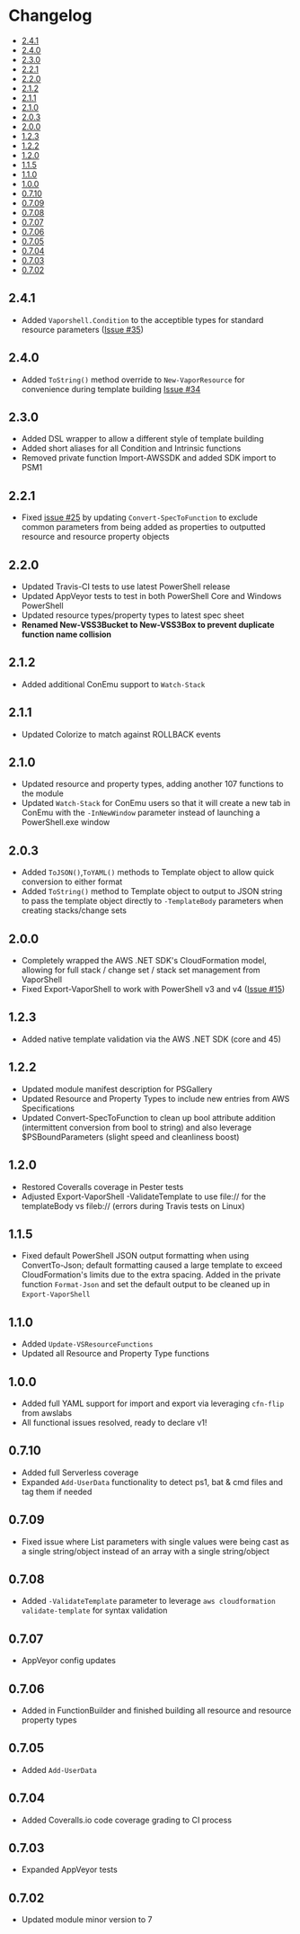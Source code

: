 # Changelog <!-- omit in toc -->

<!-- TOC -->

- [2.4.1](#241)
- [2.4.0](#240)
- [2.3.0](#230)
- [2.2.1](#221)
- [2.2.0](#220)
- [2.1.2](#212)
- [2.1.1](#211)
- [2.1.0](#210)
- [2.0.3](#203)
- [2.0.0](#200)
- [1.2.3](#123)
- [1.2.2](#122)
- [1.2.0](#120)
- [1.1.5](#115)
- [1.1.0](#110)
- [1.0.0](#100)
- [0.7.10](#0710)
- [0.7.09](#0709)
- [0.7.08](#0708)
- [0.7.07](#0707)
- [0.7.06](#0706)
- [0.7.05](#0705)
- [0.7.04](#0704)
- [0.7.03](#0703)
- [0.7.02](#0702)

<!-- /TOC -->

## 2.4.1

- Added `Vaporshell.Condition` to the acceptible types for standard resource parameters ([Issue #35](https://github.com/scrthq/VaporShell/issues/35))

## 2.4.0

- Added `ToString()` method override to `New-VaporResource` for convenience during template building [Issue #34](https://github.com/scrthq/VaporShell/issues/34)

## 2.3.0

- Added DSL wrapper to allow a different style of template building
- Added short aliases for all Condition and Intrinsic functions
- Removed private function Import-AWSSDK and added SDK import to PSM1

## 2.2.1

- Fixed [issue #25](https://github.com/scrthq/VaporShell/issues/25) by updating `Convert-SpecToFunction` to exclude common parameters from being added as properties to outputted resource and resource property objects

## 2.2.0

- Updated Travis-CI tests to use latest PowerShell release
- Updated AppVeyor tests to test in both PowerShell Core and Windows PowerShell
- Updated resource types/property types to latest spec sheet
- **Renamed New-VSS3Bucket to New-VSS3Box to prevent duplicate function name collision**

## 2.1.2

- Added additional ConEmu support to `Watch-Stack` 

## 2.1.1

- Updated Colorize to match against ROLLBACK events


## 2.1.0

- Updated resource and property types, adding another 107 functions to the module
- Updated `Watch-Stack` for ConEmu users so that it will create a new tab in ConEmu with the `-InNewWindow` parameter instead of launching a PowerShell.exe window


## 2.0.3

- Added `ToJSON()`,`ToYAML()` methods to Template object to allow quick conversion to either format
- Added `ToString()` method to Template object to output to JSON string to pass the template object directly to `-TemplateBody` parameters when creating stacks/change sets


## 2.0.0

- Completely wrapped the AWS .NET SDK's CloudFormation model, allowing for full stack / change set / stack set management from VaporShell
- Fixed Export-VaporShell to work with PowerShell v3 and v4 ([Issue #15](https://github.com/scrthq/VaporShell/issues/15))


## 1.2.3

- Added native template validation via the AWS .NET SDK (core and 45)

## 1.2.2

- Updated module manifest description for PSGallery
- Updated Resource and Property Types to include new entries from AWS Specifications
- Updated Convert-SpecToFunction to clean up bool attribute addition (intermittent conversion from bool to string) and also leverage $PSBoundParameters (slight speed and cleanliness boost)


## 1.2.0

- Restored Coveralls coverage in Pester tests
- Adjusted Export-VaporShell -ValidateTemplate to use file:// for the templateBody vs fileb:// (errors during Travis tests on Linux)


## 1.1.5

- Fixed default PowerShell JSON output formatting when using ConvertTo-Json; default formatting caused a large template to exceed CloudFormation's limits due to the extra spacing. Added in the private function `Format-Json` and set the default output to be cleaned up in `Export-VaporShell`


## 1.1.0

- Added `Update-VSResourceFunctions`
- Updated all Resource and Property Type functions

## 1.0.0

- Added full YAML support for import and export via leveraging `cfn-flip` from awslabs
- All functional issues resolved, ready to declare v1!  


## 0.7.10

- Added full Serverless coverage
- Expanded `Add-UserData` functionality to detect ps1, bat & cmd files and tag them if needed


## 0.7.09

- Fixed issue where List parameters with single values were being cast as a single string/object instead of an array with a single string/object


## 0.7.08

- Added `-ValidateTemplate` parameter to leverage `aws cloudformation validate-template` for syntax validation


## 0.7.07

- AppVeyor config updates


## 0.7.06 

- Added in FunctionBuilder and finished building all resource and resource property types


## 0.7.05 

- Added `Add-UserData`


## 0.7.04 

- Added Coveralls.io code coverage grading to CI process


## 0.7.03

- Expanded AppVeyor tests


## 0.7.02

- Updated module minor version to 7